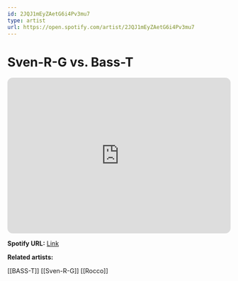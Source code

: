 ```yaml
---
id: 2JQJ1mEyZAetG6i4Pv3mu7
type: artist
url: https://open.spotify.com/artist/2JQJ1mEyZAetG6i4Pv3mu7
---
```

# Sven-R-G vs. Bass-T

<iframe style="border-radius:12px" src="https://open.spotify.com/embed/artist/2JQJ1mEyZAetG6i4Pv3mu7" width="100%" height="352" frameBorder="0" allowfullscreen="" allow="autoplay; clipboard-write; encrypted-media; fullscreen; picture-in-picture" loading="lazy"></iframe>

**Spotify URL:** [Link](https://open.spotify.com/artist/2JQJ1mEyZAetG6i4Pv3mu7)

**Related artists:**

[[BASS-T]]
[[Sven-R-G]]
[[Rocco]]
